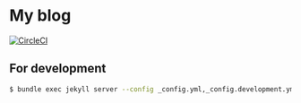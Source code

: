 # My blog

[![CircleCI](https://circleci.com/gh/tanukiti1987/blog/tree/master.svg?style=svg)](https://circleci.com/gh/tanukiti1987/blog/tree/master)


## For development

```bash
$ bundle exec jekyll server --config _config.yml,_config.development.yml
```
